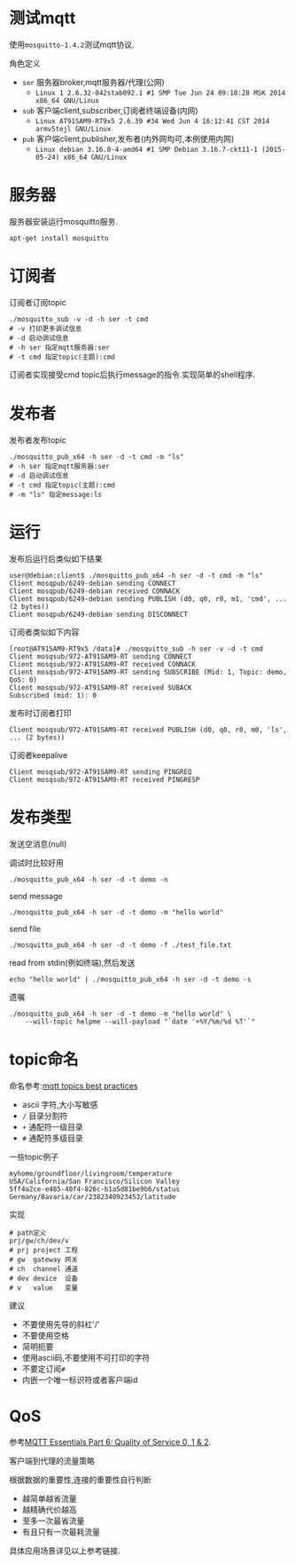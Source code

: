 测试mqtt
=====

使用`mosquitto-1.4.2`测试mqtt协议.

角色定义

* `ser` 服务器broker,mqtt服务器/代理(公网)
	* `Linux 1 2.6.32-042stab092.1 #1 SMP Tue Jun 24 09:10:28 MSK 2014 x86_64 GNU/Linux`
* `sub` 客户端client,subscriber,订阅者终端设备(内网)
	* `Linux AT91SAM9-RT9x5 2.6.39 #34 Wed Jun 4 16:12:41 CST 2014 armv5tejl GNU/Linux`
* `pub` 客户端client,publisher,发布者(内外网均可,本例使用内网)
	* `Linux debian 3.16.0-4-amd64 #1 SMP Debian 3.16.7-ckt11-1 (2015-05-24) x86_64 GNU/Linux`

# 服务器

服务器安装运行mosquitto服务.

	apt-get install mosquitto

# 订阅者

订阅者订阅topic

	./mosquitto_sub -v -d -h ser -t cmd
	# -v 打印更多调试信息
	# -d 启动调试信息
	# -h ser 指定mqtt服务器:ser
	# -t cmd 指定topic(主题):cmd


订阅者实现接受cmd topic后执行message的指令.实现简单的shell程序.

# 发布者

发布者发布topic

	./mosquitto_pub_x64 -h ser -d -t cmd -m "ls"
	# -h ser 指定mqtt服务器:ser
	# -d 启动调试信息
	# -t cmd 指定topic(主题):cmd
	# -m "ls" 指定message:ls

# 运行

发布后运行后类似如下结果

	user@debian:client$ ./mosquitto_pub_x64 -h ser -d -t cmd -m "ls"
	Client mosqpub/6249-debian sending CONNECT
	Client mosqpub/6249-debian received CONNACK
	Client mosqpub/6249-debian sending PUBLISH (d0, q0, r0, m1, 'cmd', ... (2 bytes))
	Client mosqpub/6249-debian sending DISCONNECT

订阅者类似如下内容

	[root@AT91SAM9-RT9x5 /data]# ./mosquitto_sub -h ser -v -d -t cmd
	Client mosqsub/972-AT91SAM9-RT sending CONNECT
	Client mosqsub/972-AT91SAM9-RT received CONNACK
	Client mosqsub/972-AT91SAM9-RT sending SUBSCRIBE (Mid: 1, Topic: demo, QoS: 0)
	Client mosqsub/972-AT91SAM9-RT received SUBACK
	Subscribed (mid: 1): 0

发布时订阅者打印

	Client mosqsub/972-AT91SAM9-RT received PUBLISH (d0, q0, r0, m0, 'ls', ... (2 bytes))

订阅者keepalive

	Client mosqsub/972-AT91SAM9-RT sending PINGREQ
	Client mosqsub/972-AT91SAM9-RT received PINGRESP

# 发布类型

发送空消息(null)

调试时比较好用

	./mosquitto_pub_x64 -h ser -d -t demo -n

send message

	./mosquitto_pub_x64 -h ser -d -t demo -m "hello world"

send file

	./mosquitto_pub_x64 -h ser -d -t demo -f ./test_file.txt

read from stdin(例如终端),然后发送

	echo "hello world" | ./mosquitto_pub_x64 -h ser -d -t demo -s

遗嘱

	./mosquitto_pub_x64 -h ser -d -t demo -m "hello world" \
		--will-topic helpme --will-payload "`date '+%Y/%m/%d %T'`"

# topic命名

命名参考:[mqtt topics best practices](http://www.hivemq.com/mqtt-essentials-part-5-mqtt-topics-best-practices/)

* ascii 字符,大小写敏感
* `/` 目录分割符
* `+` 通配符一级目录
* `#` 通配符多级目录

一些topic例子

	myhome/groundfloor/livingroom/temperature
	USA/California/San Francisco/Silicon Valley
	5ff4a2ce-e485-40f4-826c-b1a5d81be9b6/status
	Germany/Bavaria/car/2382340923453/latitude

实现

	# path定义
	prj/gw/ch/dev/v
	# prj project 工程
	# gw  gateway 网关
	# ch  channel 通道
	# dev device  设备
	# v   value   变量

建议

* 不要使用先导的斜杠'/'
* 不要使用空格
* 简明扼要
* 使用ascii码,不要使用不可打印的字符
* 不要定订阅`#`
* 内嵌一个唯一标识符或者客户端id

# QoS

参考[MQTT Essentials Part 6: Quality of Service 0, 1 & 2](http://www.hivemq.com/mqtt-essentials-part-6-mqtt-quality-of-service-levels/).

客户端到代理的流量策略

根据数据的重要性,连接的重要性自行判断

* 越简单越省流量
* 越精确代价越高
* 至多一次最省流量
* 有且只有一次最耗流量

具体应用场景详见以上参考链接.

